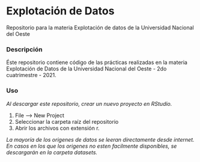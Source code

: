 # Explotación de Datos

Repositorio para la materia Explotación de datos de la Universidad Nacional del Oeste

### Descripción

Éste repositorio contiene código de las prácticas realizadas en la materia Explotación de Datos de la Universidad Nacional del Oeste - 2do cuatrimestre - 2021.

### Uso

*Al descargar este repositorio, crear un nuevo proyecto en RStudio.*

1. File --> New Project
2. Seleccionar la carpeta raíz del repositorio
3. Abrir los archivos con extensión r.

*La mayoría de los origenes de datos se leeran directamente desde internet. En casos en los que los origenes no esten facilmente disponibles, se descargarán en la carpeta datasets.*

